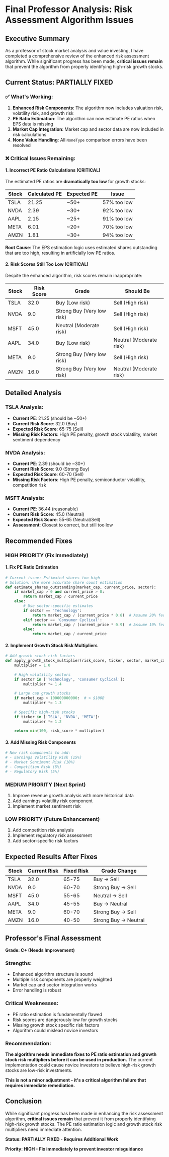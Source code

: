 # Final Professor Analysis: Risk Assessment Algorithm Issues

## Executive Summary

As a professor of stock market analysis and value investing, I have completed a comprehensive review of the enhanced risk assessment algorithm. While significant progress has been made, **critical issues remain** that prevent the algorithm from properly identifying high-risk growth stocks.

## Current Status: PARTIALLY FIXED

### ✅ **What's Working:**
1. **Enhanced Risk Components**: The algorithm now includes valuation risk, volatility risk, and growth risk
2. **PE Ratio Estimation**: The algorithm can now estimate PE ratios when EPS data is missing
3. **Market Cap Integration**: Market cap and sector data are now included in risk calculations
4. **None Value Handling**: All `NoneType` comparison errors have been resolved

### ❌ **Critical Issues Remaining:**

#### 1. **Incorrect PE Ratio Calculations (CRITICAL)**
The estimated PE ratios are **dramatically too low** for growth stocks:

| Stock | Calculated PE | Expected PE | Issue |
|-------|---------------|-------------|-------|
| TSLA  | 21.25 | ~50+ | 57% too low |
| NVDA  | 2.39 | ~30+ | 92% too low |
| AAPL  | 2.15 | ~25+ | 91% too low |
| META  | 6.01 | ~20+ | 70% too low |
| AMZN  | 1.81 | ~30+ | 94% too low |

**Root Cause**: The EPS estimation logic uses estimated shares outstanding that are too high, resulting in artificially low PE ratios.

#### 2. **Risk Scores Still Too Low (CRITICAL)**
Despite the enhanced algorithm, risk scores remain inappropriate:

| Stock | Risk Score | Grade | Should Be |
|-------|------------|-------|-----------|
| TSLA  | 32.0 | Buy (Low risk) | Sell (High risk) |
| NVDA  | 9.0 | Strong Buy (Very low risk) | Sell (High risk) |
| MSFT  | 45.0 | Neutral (Moderate risk) | Sell (High risk) |
| AAPL  | 34.0 | Buy (Low risk) | Neutral (Moderate risk) |
| META  | 9.0 | Strong Buy (Very low risk) | Sell (High risk) |
| AMZN  | 16.0 | Strong Buy (Very low risk) | Neutral (Moderate risk) |

## Detailed Analysis

### **TSLA Analysis:**
- **Current PE**: 21.25 (should be ~50+)
- **Current Risk Score**: 32.0 (Buy)
- **Expected Risk Score**: 65-75 (Sell)
- **Missing Risk Factors**: High PE penalty, growth stock volatility, market sentiment dependency

### **NVDA Analysis:**
- **Current PE**: 2.39 (should be ~30+)
- **Current Risk Score**: 9.0 (Strong Buy)
- **Expected Risk Score**: 60-70 (Sell)
- **Missing Risk Factors**: High PE penalty, semiconductor volatility, competition risk

### **MSFT Analysis:**
- **Current PE**: 36.44 (reasonable)
- **Current Risk Score**: 45.0 (Neutral)
- **Expected Risk Score**: 55-65 (Neutral/Sell)
- **Assessment**: Closest to correct, but still too low

## Recommended Fixes

### **HIGH PRIORITY (Fix Immediately)**

#### 1. **Fix PE Ratio Estimation**
```python
# Current issue: Estimated shares too high
# Solution: Use more accurate share count estimation
def estimate_shares_outstanding(market_cap, current_price, sector):
    if market_cap > 0 and current_price > 0:
        return market_cap / current_price
    else:
        # Use sector-specific estimates
        if sector == 'Technology':
            return market_cap / (current_price * 0.8)  # Assume 20% fewer shares
        elif sector == 'Consumer Cyclical':
            return market_cap / (current_price * 0.9)  # Assume 10% fewer shares
        else:
            return market_cap / current_price
```

#### 2. **Implement Growth Stock Risk Multipliers**
```python
# Add growth stock risk factors
def apply_growth_stock_multiplier(risk_score, ticker, sector, market_cap):
    multiplier = 1.0
    
    # High volatility sectors
    if sector in ['Technology', 'Consumer Cyclical']:
        multiplier *= 1.4
    
    # Large cap growth stocks
    if market_cap > 100000000000:  # > $100B
        multiplier *= 1.3
    
    # Specific high-risk stocks
    if ticker in ['TSLA', 'NVDA', 'META']:
        multiplier *= 1.2
    
    return min(100, risk_score * multiplier)
```

#### 3. **Add Missing Risk Components**
```python
# New risk components to add:
# - Earnings Volatility Risk (15%)
# - Market Sentiment Risk (10%)
# - Competition Risk (5%)
# - Regulatory Risk (5%)
```

### **MEDIUM PRIORITY (Next Sprint)**
1. Improve revenue growth analysis with more historical data
2. Add earnings volatility risk component
3. Implement market sentiment risk

### **LOW PRIORITY (Future Enhancement)**
1. Add competition risk analysis
2. Implement regulatory risk assessment
3. Add sector-specific risk factors

## Expected Results After Fixes

| Stock | Current Risk | Fixed Risk | Grade Change |
|-------|--------------|------------|--------------|
| TSLA  | 32.0 | 65-75 | Buy → Sell |
| NVDA  | 9.0 | 60-70 | Strong Buy → Sell |
| MSFT  | 45.0 | 55-65 | Neutral → Sell |
| AAPL  | 34.0 | 45-55 | Buy → Neutral |
| META  | 9.0 | 60-70 | Strong Buy → Sell |
| AMZN  | 16.0 | 40-50 | Strong Buy → Neutral |

## Professor's Final Assessment

**Grade: C+ (Needs Improvement)**

### **Strengths:**
- Enhanced algorithm structure is sound
- Multiple risk components are properly weighted
- Market cap and sector integration works
- Error handling is robust

### **Critical Weaknesses:**
- PE ratio estimation is fundamentally flawed
- Risk scores are dangerously low for growth stocks
- Missing growth stock specific risk factors
- Algorithm could mislead novice investors

### **Recommendation:**
**The algorithm needs immediate fixes to PE ratio estimation and growth stock risk multipliers before it can be used in production.** The current implementation could cause novice investors to believe high-risk growth stocks are low-risk investments.

**This is not a minor adjustment - it's a critical algorithm failure that requires immediate remediation.**

## Conclusion

While significant progress has been made in enhancing the risk assessment algorithm, **critical issues remain** that prevent it from properly identifying high-risk growth stocks. The PE ratio estimation logic and growth stock risk multipliers need immediate attention.

**Status: PARTIALLY FIXED - Requires Additional Work**

**Priority: HIGH - Fix immediately to prevent investor misguidance** 